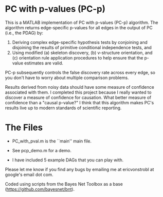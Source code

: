 # PC with p-values (PC-p)

This is a MATLAB implementation of PC with p-values (PC-p) algorithm. The algorithm returns edge-specific p-values for all edges in the output of PC (i.e., the PDAG) by:

1. Deriving complex edge-specific hypothesis tests by conjoining and disjoining the results of primitive conditional independence tests, and
2. Using modified (a) skeleton discovery, (b) v-structure orientation, and (c) orientation rule application procedures to help ensure that the p-value estimates are valid.

PC-p subsequently controls the false discovery rate across every edge, so you don't have to worry about multiple comparison problems.

Results derived from noisy data should have some measure of confidence associated with them. I completed this project because I really wanted to discover a measure of confidence for causation. What better measure of confidence than a "causal p-value?" I think that this algorithm makes PC's results live up to modern standards of scientific reporting.

# The Files

- PC_with_pval.m is the ``main'' main file.

- See pcp_demo.m for a demo.

- I have included 5 example DAGs that you can play with.

Please let me know if you find any bugs by emailing me at ericvonstrobl at google's email dot com.

Coded using scripts from the Bayes Net Toolbox as a base (https://github.com/bayesnet/bnt).
